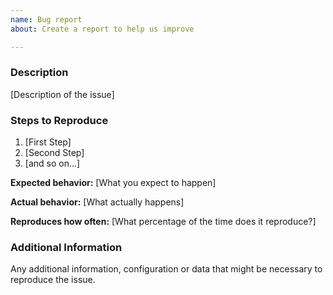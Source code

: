 ```yaml
---
name: Bug report
about: Create a report to help us improve

---
```


<!--

Have you read RISE's Code of Conduct? By filing an Issue, you are expected to comply with it, including treating everyone with respect: https://github.com/RiseVision/rise-ts/blob/master/CODE_OF_CONDUCT.md

Do you want to ask a question? Are you looking for support? The RISE slack is the best place for getting support: https://slack.rise.vision

-->

### Description

[Description of the issue]

### Steps to Reproduce

1. [First Step]
2. [Second Step]
3. [and so on...]

**Expected behavior:** [What you expect to happen]

**Actual behavior:** [What actually happens]

**Reproduces how often:** [What percentage of the time does it reproduce?]

### Additional Information

Any additional information, configuration or data that might be necessary to reproduce the issue.
